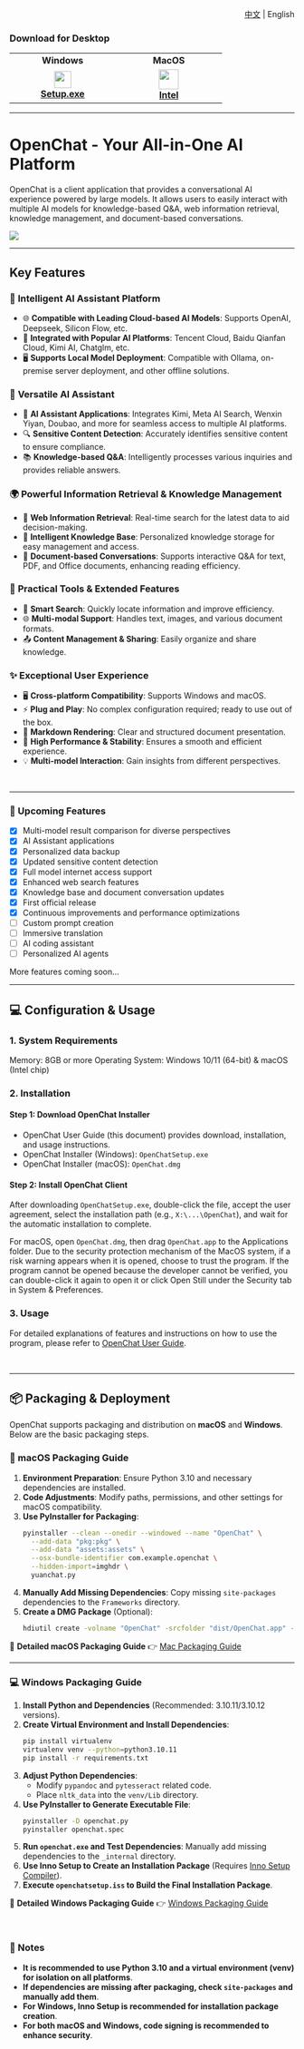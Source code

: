 <p align="right">
  <a href="./README.md">中文</a> | English

### Download for Desktop
<table style="width: 100%">
  <tr>
    <td width="25%" align="center">
      <b>Windows</b>
    </td>
    <td width="25%" align="center">
      <b>MacOS</b>
    </td>
    
  </tr>
  <tr style="text-align: center">
    <td align="center" valign="middle">
      <a href='https://metabrain.oss-cn-beijing.aliyuncs.com/openchat/OpenChatSetup.exe'>
        <img src='./data/images/windows.png' style="height:30px; width: 30px" />
        <br />
        <b>Setup.exe</b>
      </a>
    </td>
    <td align="center" valign="middle">
      <a href='https://metabrain.oss-cn-beijing.aliyuncs.com/openchat/OpenChat.dmg'>
        <img src='./data/images/MAC.png' style="height:35px; width: 35px" />
        <br />
        <b>Intel</b>
      </a>
    </td>
    
    
  </tr>
</table>

---



# OpenChat - Your All-in-One AI Platform



OpenChat is a client application that provides a conversational AI experience powered by large models. It allows users to easily interact with multiple AI models for knowledge-based Q&A, web information retrieval, knowledge management, and document-based conversations.

![](./data/images/intro/主页.png)

---

## Key Features

### 🚀 **Intelligent AI Assistant Platform**

- 🌐 **Compatible with Leading Cloud-based AI Models**: Supports OpenAI, Deepseek, Silicon Flow, etc.
- 🔗 **Integrated with Popular AI Platforms**: Tencent Cloud, Baidu Qianfan Cloud, Kimi AI, Chatglm, etc.
- 🖥 **Supports Local Model Deployment**: Compatible with Ollama, on-premise server deployment, and other offline solutions.

### 🧠 **Versatile AI Assistant**
- 🤖 **AI Assistant Applications**: Integrates Kimi, Meta AI Search, Wenxin Yiyan, Doubao, and more for seamless access to multiple AI platforms.
- 🔍 **Sensitive Content Detection**: Accurately identifies sensitive content to ensure compliance.
- 📚 **Knowledge-based Q&A**: Intelligently processes various inquiries and provides reliable answers.

### 🌍 **Powerful Information Retrieval & Knowledge Management**
- 🔗 **Web Information Retrieval**: Real-time search for the latest data to aid decision-making.
- 📖 **Intelligent Knowledge Base**: Personalized knowledge storage for easy management and access.
- 📝 **Document-based Conversations**: Supports interactive Q&A for text, PDF, and Office documents, enhancing reading efficiency.

### 🧩 **Practical Tools & Extended Features**
- 🔎 **Smart Search**: Quickly locate information and improve efficiency.
- 🌐 **Multi-modal Support**: Handles text, images, and various document formats.
- 📤 **Content Management & Sharing**: Easily organize and share knowledge.

### ✨ **Exceptional User Experience**
- 🖥 **Cross-platform Compatibility**: Supports Windows and macOS.
- ⚡ **Plug and Play**: No complex configuration required; ready to use out of the box.
- 📑 **Markdown Rendering**: Clear and structured document presentation.
- 🚀 **High Performance & Stability**: Ensures a smooth and efficient experience.
- 💡 **Multi-model Interaction**: Gain insights from different perspectives.

<br>

---

### 📃 Upcoming Features

- [x] Multi-model result comparison for diverse perspectives
- [x] AI Assistant applications
- [x] Personalized data backup
- [x] Updated sensitive content detection
- [x] Full model internet access support
- [x] Enhanced web search features
- [x] Knowledge base and document conversation updates
- [x] First official release
- [x] Continuous improvements and performance optimizations
- [ ] Custom prompt creation
- [ ] Immersive translation
- [ ] AI coding assistant
- [ ] Personalized AI agents

More features coming soon...

---

## 💻 Configuration & Usage

### 1. System Requirements
Memory: 8GB or more
Operating System: Windows 10/11 (64-bit) & macOS (Intel chip)

### 2. Installation
#### Step 1: Download OpenChat Installer
- OpenChat User Guide (this document) provides download, installation, and usage instructions.
- OpenChat Installer (Windows): `OpenChatSetup.exe`
- OpenChat Installer (macOS): `OpenChat.dmg`

#### Step 2: Install OpenChat Client
After downloading `OpenChatSetup.exe`, double-click the file, accept the user agreement, select the installation path (e.g., `X:\...\OpenChat`), and wait for the automatic installation to complete.

For macOS, open `OpenChat.dmg`, then drag `OpenChat.app` to the Applications folder. Due to the security protection mechanism of the MacOS system, if a risk warning appears when it is opened, choose to trust the program. If the program cannot be opened because the developer cannot be verified, you can double-click it again to open it or click Open Still under the Security tab in System & Preferences.

### 3. Usage
For detailed explanations of features and instructions on how to use the program, please refer to <a href="./doc/intro/userguide.md">OpenChat User Guide</a>.

<br>

---

## 📦 Packaging & Deployment

OpenChat supports packaging and distribution on **macOS** and **Windows**. Below are the basic packaging steps.

### 🍎 macOS Packaging Guide

1. **Environment Preparation**: Ensure Python 3.10 and necessary dependencies are installed.
2. **Code Adjustments**: Modify paths, permissions, and other settings for macOS compatibility.
3. **Use PyInstaller for Packaging**:
   ```sh
   pyinstaller --clean --onedir --windowed --name "OpenChat" \
     --add-data "pkg:pkg" \
     --add-data "assets:assets" \
     --osx-bundle-identifier com.example.openchat \
     --hidden-import=imghdr \
     yuanchat.py
   ```
4. **Manually Add Missing Dependencies**: Copy missing `site-packages` dependencies to the `Frameworks` directory.
5. **Create a DMG Package** (Optional):
   ```sh
   hdiutil create -volname "OpenChat" -srcfolder "dist/OpenChat.app" -ov -format UDBZ "OpenChat.dmg"
   ```

📄 **Detailed macOS Packaging Guide** 👉 [Mac Packaging Guide](doc/packaging/mac_packaging.md)

---

### 💻 Windows Packaging Guide

1. **Install Python and Dependencies** (Recommended: 3.10.11/3.10.12 versions).
2. **Create Virtual Environment and Install Dependencies**:
   ```sh
   pip install virtualenv
   virtualenv venv --python=python3.10.11
   pip install -r requirements.txt
   ```
3. **Adjust Python Dependencies**:
   - Modify `pypandoc` and `pytesseract` related code.
   - Place `nltk_data` into the `venv/Lib` directory.
4. **Use PyInstaller to Generate Executable File**:
   ```sh
   pyinstaller -D openchat.py
   pyinstaller openchat.spec
   ```
5. **Run `openchat.exe` and Test Dependencies**: Manually add missing dependencies to the `_internal` directory.
6. **Use Inno Setup to Create an Installation Package** (Requires [Inno Setup Compiler](https://jrsoftware.org/isdl.php)).
7. **Execute `openchatsetup.iss` to Build the Final Installation Package**.

📄 **Detailed Windows Packaging Guide** 👉 [Windows Packaging Guide](doc/packaging/windows_packaging.md)

<br>

### 📌 Notes
- **It is recommended to use Python 3.10 and a virtual environment (venv) for isolation on all platforms**.
- **If dependencies are missing after packaging, check `site-packages` and manually add them**.
- **For Windows, Inno Setup is recommended for installation package creation**.
- **For both macOS and Windows, code signing is recommended to enhance security**.
